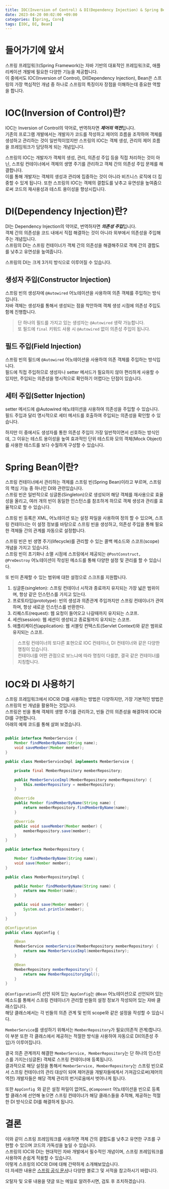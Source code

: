 ```yaml
---
title: IOC(Inversion of Control) & DI(Dependency Injection) & Spring Bean
date: 2023-04-20 00:02:00 +09:00
categories: [Spring, Core]
tags: [IOC, DI, Bean]
---
```


# 들어가기에 앞서

스프링 프레임워크(Spring Framework)는 자바 기반의 대표적인 프레임워크로, 애플리케이션 개발에 필요한 다양한 기능을 제공합니다.  
이 중에서도 IOC(Inversion of Control), DI(Dependency Injection), Bean은 스프링의 가장 핵심적인 개념 중 하나로 스프링의 특징이자 장점을 이해하는데 중요한 역할을 합니다.

# IOC(Inversion of Control)란?

IOC는 Inversion of Control의 약어로, 번역하자면 ***제어의 역전***입니다.  
기존의 프로그램 개발에서는 개발자가 코드를 작성하고 제어의 흐름을 조작하여 객체를 생성하고 관리하는 것이 일반적이었지만 스프링의 IOC는 객체 생성, 관리의 제어 흐름을 프레임워크가 담당하게 되는 개념입니다.

스프링의 IOC는 개발자가 객체의 생성, 관리, 의존성 주입 등을 직접 처리하는 것이 아닌, 스프링 컨테이너에서 객체의 생명 주기를 관리하고 객체 간의 의존성 주입 문제를 해결합니다.   
이를 통해 개발자는 객체의 생성과 관리에 집중하는 것이 아니라 비즈니스 로직에 더 집중할 수 있게 됩니다.
또한 스프링의 IOC는 객체의 결합도를 낮추고 유연성을 높여줌으로써 코드의 재사용성과 테스트 용이성을 향상시킵니다.

# DI(Dependency Injection)란?

DI는 Dependency Injection의 약어로, 번역하자면 ***의존성 주입***입니다.  
객체 간의 의존성을 코드 내에서 직접 해결하는 것이 아니라 외부에서 의존성을 주입해주는 개념입니다.  
스프링의 DI는 스프링 컨테이너가 객체 간의 의존성을 해결해주므로 객체 간의 결합도를 낮추고 유연성을 높여줍니다.

스프링의 DI는 크게 3가지 방식으로 이루어질 수 있습니다.

## 생성자 주입(Constructor Injection)

스프링 빈의 생성자에 ``` @Autowired ``` 어노테이션을 사용하여 의존 객체를 주입하는 방식입니다.  
자바 객체는 생성자를 통해서 생성되는 점을 착안하여 객체 생성 시점에 의존성 주입도 함께 진행합니다.

> 단 하나의 필드를 가지고 있는 생성자는 ``` @Autowired ``` 생략 가능합니다.  
> 또 필드에 ``` final ``` 키워드 사용 시  ``` @Autowired ``` 없이 의존성 주입이 됩니다.

## 필드 주입(Field Injection)

스프링 빈의 필드에 ``` @Autowired ``` 어노테이션을 사용하여 의존 객체를 주입하는 방식입니다.  
필드에 직접 주입하므로 생성자나 setter 메서드가 필요하지 않아 편리하게 사용할 수 있지만, 주입되는 의존성을 명시적으로 확인하기 어렵다는 단점이 있습니다.

## 세터 주입(Setter Injection)

setter 메서드에 @Autowired 애노테이션을 사용하여 의존성을 주입할 수 있습니다.  
필드 주입과 달리 명시적으로 세터 메서드를 호출하여 주입되는 의존성을 확인할 수 있습니다.


하지만 이 중에서도 생성자를 통한 의존성 주입이 가장 일반적이면서 선호하는 방식인데, 그 이유는 테스트 용이성을 높여 효과적인 단위 테스트와 모의 객체(Mock Object)를 사용한 테스트를 보다 수월하게 구성할 수 있습니다.

# Spring Bean이란?

스프링 컨테이너에서 관리하는 객체를 스프링 빈(Spring Bean)이라고 부르며, 스프링의 핵심 기능 중 하나인 DI와 관련있습니다.  
스프링 빈은 일반적으로 싱글톤(Singleton)으로 생성되어 해당 객체를 재사용으로 효율성을 올리고, 여러 개의 빈이 동일한 인스턴스를 참조하게 하므로 객체 생성과 관리를 효율적으로 할 수 있습니다.

스프링 빈 등록은 XML, 어노테이션 또는 설정 파일을 사용하여 정의 할 수 있으며, 스프링 컨테이너는 이 설정 정보를 바탕으로 스프링 빈을 생성하고, 의존성 주입을 통해 필요한 객체들 간의 관계를 자동으로 설정합니다.

스프링 빈은 빈 생명 주기(lifecycle)를 관리할 수 있는 콜백 메소드와 스코프(scope) 개념을 가지고 있습니다.  
스프링 빈이 초기화나 소멸 시점에 스프링에서 제공되는 ``` @PostConstruct, @PreDestroy ``` 어노테이션이 작성된 메소드를 통해 다양한 설정 및 관리를 할 수 있습니다.

또 빈이 존재할 수 있는 범위에 대한 설정으로 스크프를 지원합니다.

1. 싱글톤(singleton): 스프링 컨테이너 시작과 종료까지 유지되는 가장 넓은 범위이며, 항상 같은 인스턴스를 가지고 있는다.
2. 프로토타입(prototype): 빈의 생성과 의존관계 주입까지만 스프링 컨테이너가 관여하며, 항상 새로운 인스턴스를 반환한다.
3. 리퀘스트(request): 웹 요청이 들어오고 나갈때까지 유지되는 스코프.
4. 세션(session): 웹 세션이 생성되고 종료될까지 유지되는 스코프.
5. 애플리케이션(application): 웹 서블릿 컨택스트(Servlet Context)와 같은 범위로 유지되는 스코프.

> 스프링 컨테이너의 또다른 표현으로 IOC 컨테이너, DI 컨테이너와 같은 다양한 명칭이 있습니다.  
> 컨테이너를 어떤 관점으로 보느냐에 따라 명칭이 다를뿐, 결국 같은 컨테이너를 지칭합니다.



# IOC와 DI 사용하기

스프링 프레임워크에서 IOC와 DI를 사용하는 방법은 다양하지만, 가장 기본적인 방법은 스프링의 빈 개념을 활용하는 것입니다.  
스프링은 빈을 통해 객체의 생명 주기를 관리하고, 빈들 간의 의존성을 해결하여 IOC와 DI를 구현합니다.  
아래의 예제 코드를 통해 살펴 보겠습니다.

```java

public interface MemberService {
    Member findMemberByName(String name);
    void saveMember(Member member);
}

public class MemberServiceImpl implements MemberService {

    private final MemberRepository memberRepository;

    public MemberServiceImpl(MemberRepository memberRepository) {
    	this.memberRepository = memberRepository;
    }

    @Override
    public Member findMemberByName(String name) {
        return memberRepository.findMemberByName(name);
    }

    @Override
    public void saveMember(Member member) {
        memberRepository.save(member);
    }
}

public interface MemberRepository {

    Member findMemberByName(String name);
    void save(Member member);
}

public class MemberRepositoryImpl {

    public Member findMemberByName(String name) {
        return new Member(name);
    }

    public void save(Member member) {
        System.out.println(member);
    }
}

@Configuration
public class AppConfig {

    @Bean
    MemberService memberService(MemberRepository memberRepository) {
        return new MemberServiceImpl(memberRepository);
    }

    @Bean
    MemberRepository memberRepository() {
        return new MemberRepositoryImpl();
    }
}

```   

``` @Configuration ```이 선언 되어 있는 ``` AppConfig ```는 ``` @Bean ``` 어노테이션으로 선언되어 있는 메소드를 통해서 스프링 컨테이너가 관리할 빈들의 설정 정보가 작성되어 있는 자바 클래스입니다.   
해당 클래스에서는 각 빈들의 의존 관계 및 빈의 scope와 같은 설정을 작성할 수 있습니다.

``` MemberService ```를 생성하기 위해서는 ``` MemberRepository ```가 필요(의존적 관계)합니다.  
이 부분 또한 각 클래스에서 제공하는 적절한 방식을 사용하여 자동으로 DI(의존성 주입)가 이루어집니다.


결국 의존 관계까지 해결한 ``` MemberService, MemberRepository ```는 단 하나의 인스턴스를 가지는(싱글톤) 객체로 스프링 컨테이너애 등록됩니다.    
결과적으로 해당 설정을 통해서 ``` MemberService, MemberRepository ```는 스프링 빈으로서 스프링 컨테이너의 관리 대상이 되며 제어권을 개발자들에게서 가져감으로써(제어의 역전) 개발자들은 해당 객체 관리의 번거로움에서 벗어나게 됩니다.

또한 ``` AppConfig  ```와 같은 설정 파일이 없어도, ``` @Component ``` 어노테이션을 빈으로 등록할 클래스에 선언해 놓으면 스프링 컨테이너가 해당 클래스들을 추적해, 제공하는 적절한 DI 방식으로 DI를 해결하게 됩니다.

# 결론

이와 같이 스프링 프레임워크를 사용하면 객체 간의 결합도를 낮추고 유연한 구조를 구현할 수 있으며 코드의 가독성을 높일 수 있습니다.  
스프링의 IOC와 DI는 현대적인 자바 개발에서 필수적인 개념이며, 스프링 프레임워크를 사용하여 손쉽게 적용할 수 있습니다.  
이렇게 스프링의 IOC와 DI에 대해 간략하게 소개해보았습니다.  
더 자세한 내용은 [스프링 공식 문서](https://spring.io/)나 다양한 블로그 및 서적을 참고하시기 바랍니다.

오탈자 및 오류 내용을 댓글 또는 메일로 알려주시면, 검토 후 조치하겠습니다. 
